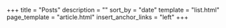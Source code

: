 +++
title = "Posts"
description = ""
sort_by = "date"
template = "list.html"
page_template = "article.html"
insert_anchor_links = "left"
+++


